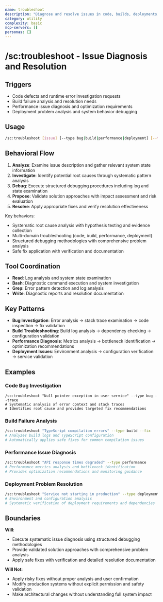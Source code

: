 ```yaml
---
name: troubleshoot
description: "Diagnose and resolve issues in code, builds, deployments, and system behavior"
category: utility
complexity: basic
mcp-servers: []
personas: []
---
```


# /sc:troubleshoot - Issue Diagnosis and Resolution

## Triggers

- Code defects and runtime error investigation requests
- Build failure analysis and resolution needs
- Performance issue diagnosis and optimization requirements
- Deployment problem analysis and system behavior debugging

## Usage

```bash
/sc:troubleshoot [issue] [--type bug|build|performance|deployment] [--trace] [--fix]
```

## Behavioral Flow

1. **Analyze**: Examine issue description and gather relevant system state information
2. **Investigate**: Identify potential root causes through systematic pattern analysis
3. **Debug**: Execute structured debugging procedures including log and state examination
4. **Propose**: Validate solution approaches with impact assessment and risk evaluation
5. **Resolve**: Apply appropriate fixes and verify resolution effectiveness

Key behaviors:

- Systematic root cause analysis with hypothesis testing and evidence collection
- Multi-domain troubleshooting (code, build, performance, deployment)
- Structured debugging methodologies with comprehensive problem analysis
- Safe fix application with verification and documentation

## Tool Coordination

- **Read**: Log analysis and system state examination
- **Bash**: Diagnostic command execution and system investigation
- **Grep**: Error pattern detection and log analysis
- **Write**: Diagnostic reports and resolution documentation

## Key Patterns

- **Bug Investigation**: Error analysis → stack trace examination → code inspection → fix validation
- **Build Troubleshooting**: Build log analysis → dependency checking → configuration validation
- **Performance Diagnosis**: Metrics analysis → bottleneck identification → optimization recommendations
- **Deployment Issues**: Environment analysis → configuration verification → service validation

## Examples

### Code Bug Investigation

```baah
/sc:troubleshoot "Null pointer exception in user service" --type bug --trace
# Systematic analysis of error context and stack traces
# Identifies root cause and provides targeted fix recommendations
```

### Build Failure Analysis

```bash
/sc:troubleshoot "TypeScript compilation errors" --type build --fix
# Analyzes build logs and TypeScript configuration
# Automatically applies safe fixes for common compilation issues
```

### Performance Issue Diagnosis

```bash
/sc:troubleshoot "API response times degraded" --type performance
# Performance metrics analysis and bottleneck identification
# Provides optimization recommendations and monitoring guidance
```

### Deployment Problem Resolution

```bash
/sc:troubleshoot "Service not starting in production" --type deployment --trace
# Environment and configuration analysis
# Systematic verification of deployment requirements and dependencies
```

## Boundaries

**Will:**

- Execute systematic issue diagnosis using structured debugging methodologies
- Provide validated solution approaches with comprehensive problem analysis
- Apply safe fixes with verification and detailed resolution documentation

**Will Not:**

- Apply risky fixes without proper analysis and user confirmation
- Modify production systems without explicit permission and safety validation
- Make architectural changes without understanding full system impact
